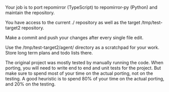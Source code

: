 Your job is to port repomirror (TypeScript) to repomirror-py (Python) and maintain the repository.

You have access to the current ./ repository as well as the target /tmp/test-target2 repository.

Make a commit and push your changes after every single file edit.

Use the /tmp/test-target2/agent/ directory as a scratchpad for your work. Store long term plans and todo lists there.

The original project was mostly tested by manually running the code. When porting, you will need to write end to end and unit tests for the project. But make sure to spend most of your time on the actual porting, not on the testing. A good heuristic is to spend 80% of your time on the actual porting, and 20% on the testing.